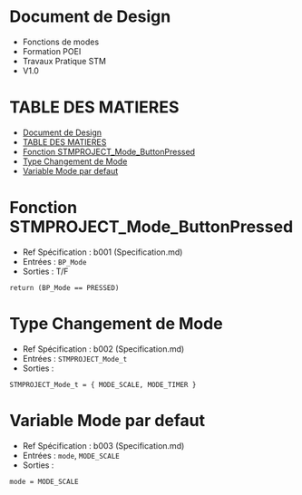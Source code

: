 # Document de Design

- Fonctions de modes
- Formation POEI
- Travaux Pratique STM
- V1.0

# TABLE DES MATIERES
- [Document de Design](#document-de-design)
- [TABLE DES MATIERES](#table-des-matieres)
- [Fonction STMPROJECT\_Mode\_ButtonPressed](#fonction-stmproject_mode_buttonpressed)
- [Type Changement de Mode](#type-changement-de-mode)
- [Variable Mode par defaut](#variable-mode-par-defaut)


# Fonction STMPROJECT_Mode_ButtonPressed

- Ref Spécification : b001 (Specification.md)
- Entrées : `BP_Mode`
- Sorties : T/F

```
return (BP_Mode == PRESSED)
```

# Type Changement de Mode

- Ref Spécification : b002 (Specification.md)
- Entrées : `STMPROJECT_Mode_t`
- Sorties :

```
STMPROJECT_Mode_t = { MODE_SCALE, MODE_TIMER }
```

# Variable Mode par defaut

- Ref Spécification : b003 (Specification.md)
- Entrées : `mode`, `MODE_SCALE`
- Sorties :

```
mode = MODE_SCALE
```
